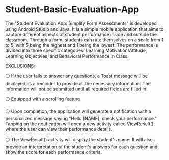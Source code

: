 # Student-Basic-Evaluation-App

The "Student Evaluation App: Simplify Form Assessments" is developed using Android Studio and Java. 
It is a simple mobile application that aims to capture different aspects of student performance 
inside and outside the classroom. Through a form, students can rate themselves on a scale from 1 to 5, 
with 5 being the highest and 1 being the lowest. The performance is divided into three 
specific categories: Learning Motivation/Attitude, Learning Objectives, and Behavioral Performance in Class.

EXCLUSIONS:

⚪ If the user fails to answer any questions, a Toast message will be displayed as a reminder to provide all the necessary information. 
The information will not be submitted until all required fields are filled in.

⚪ Equipped with a scrolling feature

⚪ Upon completion, the application will generate a notification with a personalized message saying "Hello [NAME], check your performance." 
Tapping on the notification will open a new activity called ViewResult(), where the user can view their performance details.

⚪ The ViewResult() activity will display the student's name. It will also provide an interpretation of 
the student's answers for each question and show the score for each performance criteria.


